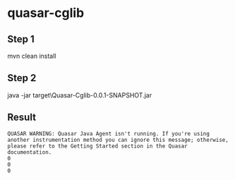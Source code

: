 # quasar-cglib

## Step 1
mvn clean  install

## Step 2
java -jar target\Quasar-Cglib-0.0.1-SNAPSHOT.jar

## Result
```
QUASAR WARNING: Quasar Java Agent isn't running. If you're using another instrumentation method you can ignore this message; otherwise, please refer to the Getting Started section in the Quasar documentation.
0
0
0
```
